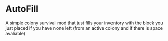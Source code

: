 # AutoFill
A simple colony survival mod that just fills your inventory with the block you just placed if you have none left (from an active colony and if there is space avaliable)
